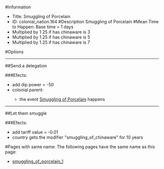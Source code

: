 #Information
 - Title: Smuggling of Porcelain
 - ID: colonial_nation.164
#Description
Smuggling of Porcelain
#Mean Time to Happen:
Base time = 1 days
 - Multiplied by 1.25 if has chinaware is 3
 - Multiplied by 1.25 if has chinaware is 5
 - Multiplied by 1.25 if has chinaware is 7

#Options

___
##Send a delegation

###Efects:<ul><li>add dip power = -50</li><li>colonial parent:</li><ul><li>the event [Smuggling of Porcelain](../events/smuggling_of_porcelain.md) happens</li></ul></ul>

___
##Let them smuggle

###Efects:<ul><li>add tariff value = -0.01</li><li>country gets the modifier "smuggling_of_chinaware" for 10 years</li></ul>


#Pages with same name:
The following pages have the same name as this page:
 - [smuggling_of_porcelain_1](smuggling_of_porcelain_1.md)
